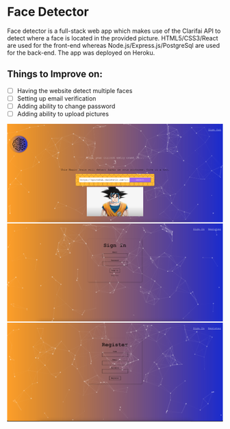 # Face Detector

Face detector is a full-stack web app which makes use of the Clarifai API to detect where a face is located in the provided picture. HTML5/CSS3/React are used for the front-end whereas Node.js/Express.js/PostgreSql are used for the back-end. The app was deployed on Heroku.

## Things to Improve on:
- [ ] Having the website detect multiple faces
- [ ] Setting up email verification
- [ ] Adding ability to change password
- [ ] Adding ability to upload pictures

![Alt text](Screenshots/Goku.png?raw=true "Example of User signed in")
![Alt text](Screenshots/Signin.png?raw=true "Signin")
![Alt text](Screenshots/Register.png?raw=true "Register")
